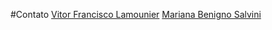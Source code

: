 #Contato 
[Vitor Francisco Lamounier](https://www.facebook.com/vitflamo/)
[Mariana Benigno Salvini](https://www.facebook.com/mariana.benigno.96e/)